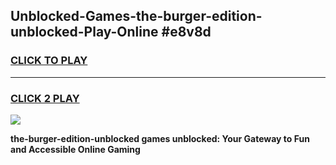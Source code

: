 
## Unblocked-Games-the-burger-edition-unblocked-Play-Online #e8v8d
<h3>
<a href="https://news.freeplayer.one?title=the-burger-edition-unblocked&ref=3">CLICK TO PLAY</a></h3>
<hr>

<h3>
<a href="https://news.freeplayer.one?title=the-burger-edition-unblocked&ref=3">CLICK 2 PLAY</a>
  
</h3>

<a href="https://news.freeplayer.one?title=the-burger-edition-unblocked&ref=3"><img src="https://clearcache.store/games.png"></a>


**the-burger-edition-unblocked games unblocked: Your Gateway to Fun and Accessible Online Gaming**
